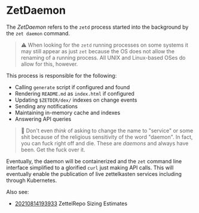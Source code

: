 # ZetDaemon

The *ZetDaemon* refers to the `zetd` process started into the background
by the `zet daemon` command. 

> ⚠️
> When looking for the `zetd` running processes on some systems it may
> still appear as just `zet` because the OS does not allow the renaming
> of a running process. All UNIX and Linux-based OSes do allow for this,
> however.

This process is responsible for the following:

* Calling `generate` script if configured and found
* Rendering `README.md` as `index.html` if configured
* Updating `$ZETDIR/dex/` indexes on change events
* Sending any notifications 
* Maintaining in-memory cache and indexes
* Answering API queries

> 🤬
> Don't even *think* of asking to change the name to "service" or some
> shit because of the religious sensitivity of the word "daemon". In
> fact, you can fuck right off and die. These are *daemons* and always
> have been. Get the fuck over it.

Eventually, the daemon will be containerized and the `zet` command line
interface simplified to a glorified `curl` just making API calls. This
will eventually enable the publication of live zettelkasten services
including through Kubernetes.

Also see:

* [20210814193933](/20210814193933/) ZettelRepo Sizing Estimates

